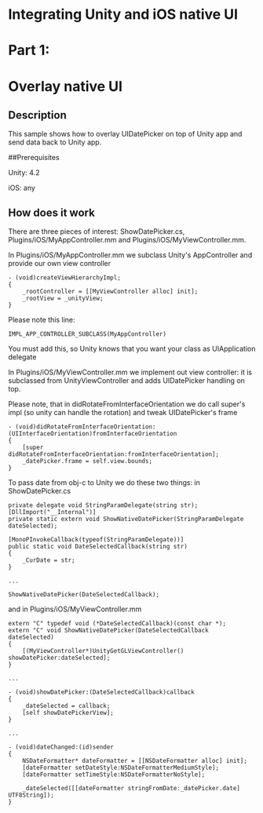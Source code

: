 # Integrating Unity and iOS native UI
# Part 1:
# Overlay native UI


## Description

This sample shows how to overlay UIDatePicker on top of Unity app and send data back to Unity app.


##Prerequisites

Unity: 4.2

iOS: any


## How does it work

There are three pieces of interest: ShowDatePicker.cs, Plugins/iOS/MyAppController.mm and Plugins/iOS/MyViewController.mm.

In Plugins/iOS/MyAppController.mm we subclass Unity's AppController and provide our own view controller

	- (void)createViewHierarchyImpl;
	{
		_rootController = [[MyViewController alloc] init];
		_rootView = _unityView;
	}

Please note this line:

	IMPL_APP_CONTROLLER_SUBCLASS(MyAppController)

You must add this, so Unity knows that you want your class as UIApplication delegate

In Plugins/iOS/MyViewController.mm we implement out view controller: it is subclassed from UnityViewController and adds UIDatePicker handling on top.

Please note, that in didRotateFromInterfaceOrientation we do call super's impl (so unity can handle the rotation) and tweak UIDatePicker's frame

	- (void)didRotateFromInterfaceOrientation:(UIInterfaceOrientation)fromInterfaceOrientation
	{
		[super didRotateFromInterfaceOrientation:fromInterfaceOrientation];
		_datePicker.frame = self.view.bounds;
	}

To pass date from obj-c to Unity we do these two things:
in ShowDatePicker.cs

	private delegate void StringParamDelegate(string str);
	[DllImport("__Internal")]
	private static extern void ShowNativeDatePicker(StringParamDelegate dateSelected);

	[MonoPInvokeCallback(typeof(StringParamDelegate))]
	public static void DateSelectedCallback(string str)
	{
		_CurDate = str;
	}

	...

	ShowNativeDatePicker(DateSelectedCallback);

and in Plugins/iOS/MyViewController.mm

	extern "C" typedef void (*DateSelectedCallback)(const char *);
	extern "C" void ShowNativeDatePicker(DateSelectedCallback dateSelected)
	{
		[(MyViewController*)UnityGetGLViewController() showDatePicker:dateSelected];
	}

	...

	- (void)showDatePicker:(DateSelectedCallback)callback
	{
		_dateSelected = callback;
		[self showDatePickerView];
	}

	...

	- (void)dateChanged:(id)sender
	{
		NSDateFormatter* dateFormatter = [[NSDateFormatter alloc] init];
		[dateFormatter setDateStyle:NSDateFormatterMediumStyle];
		[dateFormatter setTimeStyle:NSDateFormatterNoStyle];

		_dateSelected([[dateFormatter stringFromDate:_datePicker.date] UTF8String]);
	}

